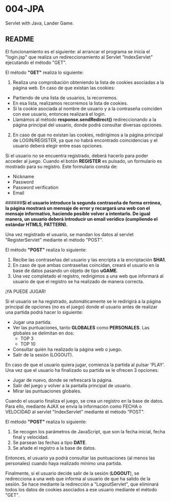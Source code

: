 # 004-JPA
Servlet with Java, Lander Game.

## README

El funcionamiento es el siguiente: al arrancar el programa se inicia el "login.jsp" que realiza un redireccionamiento al Servlet "IndexServlet" ejecutando el método "GET".

El método **"GET"** realiza lo siguiente:

1. Realiza una comprobación obteniendo la lista de cookies asociadas a la página web. En caso de que existan las cookies:
  * Partiendo de una lista de usuarios, la recorremos.
  * En esa lista, realizamos recorremos la lista de cookies.
  * Si la cookie asociada al nombre de usuario y a la contraseña coinciden con ese usuario, entonces realizará el login.
  * Llamámos al método **response.sendRedirect()** redireccionando a la página principal del usuario, donde podrá consultar diversas opciones.

2. En caso de que no existan las cookies, redirigimos a la página principal de LOGIN/REGISTER, ya que no habrá encontrado coincidencias y el usuario deberá elegir entre esas opciones.

Si el usuario no se encuentra registrado, deberá hacerlo para poder acceder al juego. Cuando el botón **REGISTER** es pulsado, un formulario es mostrado para su registro. Este formulario consta de:
  * Nickname
  * Password
  * Password verification
  * Email
   
######**Si el usuario introduce la segunda contraseña de forma errónea, la página mostrará un mensaje de error y recargará una web con el mensaje informativo, haciendo posible volver a intentarlo. De igual manera, un usuario deberá introducir un email verídico (cumpliendo el estándar HTML5, PATTERN).**

Una vez registrado el usuario, se mandan los datos al servlet "RegisterServlet" mediante el método "POST".

El método **"POST"** realiza lo siguiente:

1. Recibe las contraseñas del usuario y las encripta a la encriptación **SHA1**.
2. En caso de que ambas contraseñas coincidan, creará el usuario en la base de datos pasando un objeto de tipo **uGAME**.
3. Una vez completado el registro, redirigimos a una web que informará al usuario de que el registro se ha realizado de manera correcta.

¡YA PUEDE JUGAR!

Si el usuario se ha registrado, automáticamente se le redirigirá a la página principal de opciones (no es el juego) donde el usuario antes de realizar una partida podrá hacer lo siguiente:

  * Jugar una partida.
  * Ver las puntuaciones, tanto **GLOBALES** como **PERSONALES**. Las globales se delimitan en dos:
    * TOP 3
    * TOP 10
  * Consultar quién ha realizado la página web o juego.
  * Salir de la sesión (LOGOUT).

En caso de que el usuario quiera jugar, comienza la partida al pulsar 'PLAY'. Una vez que el usuario ha finalizado su partida se le ofrecen 3 opciones:

  * Jugar de nuevo, donde se refrescará la página.
  * Salir del juego y volver a la pantalla principal de usuario.
  * Mirar las puntuaciones globales.
  
Cuando el usuario finaliza el juego, se crea un registro en la base de datos. Para ello, mediante AJAX se envía la información como FECHA o VELOCIDAD al servlet "IndexServlet" mediante el método "POST".

El método **"POST"** realiza lo siguiente:

  1. Se recogen los parámetros de JavaScript, que son la fecha inicial, fecha final y velocidad.
  2. Se parsean las fechas a tipo **DATE**.
  3. Se añade el registro a la base de datos.

Entonces, el usuario ya podrá consultar las puntuaciones (al menos las personales) cuando haya realizado mínimo una partida.

Finalmente, si el usuario decide salir de la sesión (**LOGOUT**), se redirecciona a una web que informa al usuario de que ha salido de la sesión. Se hace mediante la redirección a "LogoutServlet", que eliminará todos los datos de cookies asociados a ese usuario mediante el método "GET".
